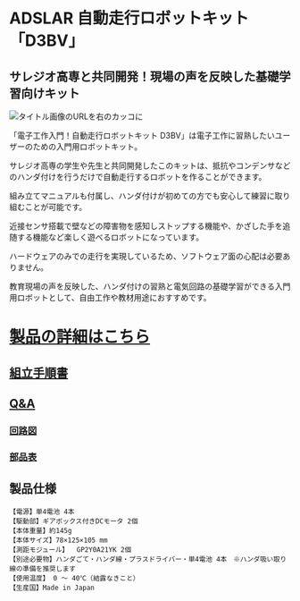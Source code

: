 # ADSLAR 自動走行ロボットキット「D3BV」

## サレジオ高専と共同開発！現場の声を反映した基礎学習向けキット

![タイトル画像のURLを右のカッコに](https://bit-trade-one.co.jp/wp/wp-content/uploads/2022/03/D3BV515-1.jpg)

「電子工作入門！自動走行ロボットキット D3BV」は電子工作に習熟したいユーザーのための入門用ロボットキット。

サレジオ高専の学生や先生と共同開発したこのキットは、抵抗やコンデンサなどのハンダ付けを行うだけで自動走行するロボットを作ることができます。

組み立てマニュアルも付属し、ハンダ付けが初めての方でも安心して練習に取り組むことが可能です。

近接センサ搭載で壁などの障害物を感知しストップする機能や、かざした手を追随する機能など楽しく遊べるロボットになっています。

ハードウェアのみでの走行を実現しているため、ソフトウェア面の心配は必要ありません。

教育現場の声を反映した、ハンダ付けの習熟と電気回路の基礎学習ができる入門用ロボットとして、自由工作や教材用途におすすめです。


# [製品の詳細はこちら](http://bit-trade-one.co.jp/adslar/) 

## [組立手順書](https://github.com/bit-trade-one/ADSLAR_D3BV_DualDetect_DualBehavior_Vehicle/blob/master/%E3%82%B5%E3%83%AC%E3%82%B8%E3%82%AA%E8%87%AA%E5%8B%95%E8%B5%B0%E8%A1%8C%E3%83%AD%E3%83%9C%E5%9F%BA%E6%9D%BF%E5%88%B6%E4%BD%9C%E6%89%8B%E9%A0%862022-0718_.pdf)

## [Q&A](https://github.com/bit-trade-one/ADSLAR_D3BV_DualDetect_DualBehavior_Vehicle/blob/master/FAQ.md)

### [回路図](https://github.com/bit-trade-one/ADSLAR_D3BV_DualDetect_DualBehavior_Vehicle/blob/master/Schematics/ADSLAR_D3BV_DualDetect_DualBehavior_Vehicle_sch.pdf)

### [部品表](https://github.com/bit-trade-one/ADSLAR_D3BV_DualDetect_DualBehavior_Vehicle/blob/master/PartsList/ADSLAR_D3BV_DualDetect_DualBehavior_Vehicle_partsList.md)

## 製品仕様

    【電源】単4電池 4本
    【駆動部】ギアボックス付きDCモータ 2個
    【本体重量】約145g
    【本体サイズ】78×125×105 mm
    【測距モジュール】  GP2Y0A21YK 2個
    【別途必要物】ハンダごて・ハンダ線・プラスドライバー・単4電池 4本　※ハンダ吸い取り線の準備を推奨します
    【使用温度】 0 ～ 40℃（結露なきこと）
    【生産国】Made in Japan

